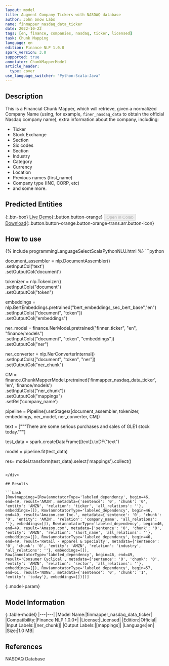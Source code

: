 ```yaml
---
layout: model
title: Augment Company Tickers with NASDAQ database
author: John Snow Labs
name: finmapper_nasdaq_data_ticker
date: 2022-10-22
tags: [en, finance, companies, nasdaq, ticker, licensed]
task: Chunk Mapping
language: en
edition: Finance NLP 1.0.0
spark_version: 3.0
supported: true
annotator: ChunkMapperModel
article_header:
  type: cover
use_language_switcher: "Python-Scala-Java"
---
```


## Description

This is a Financial Chunk Mapper, which will retrieve, given a normalized Company Name (using, for example, `finer_nasdaq_data` to obtain the official Nasdaq company name), extra information about the company, including:
- Ticker
- Stock Exchange
- Section
- Sic codes
- Section
- Industry
- Category
- Currency
- Location
- Previous names (first_name)
- Company type (INC, CORP, etc)
- and some more.

## Predicted Entities



{:.btn-box}
[Live Demo](https://demo.johnsnowlabs.com/finance/FIN_LEG_COMPANY_AUGMENTATION/){:.button.button-orange}
<button class="button button-orange" disabled>Open in Colab</button>
[Download](https://s3.amazonaws.com/auxdata.johnsnowlabs.com/finance/models/finmapper_nasdaq_data_ticker_en_1.0.0_3.0_1666474260714.zip){:.button.button-orange.button-orange-trans.arr.button-icon}

## How to use



<div class="tabs-box" markdown="1">
{% include programmingLanguageSelectScalaPythonNLU.html %}
```python

document_assembler = nlp.DocumentAssembler()\
      .setInputCol('text')\
      .setOutputCol('document')

tokenizer = nlp.Tokenizer()\
      .setInputCols("document")\
      .setOutputCol("token")

embeddings = nlp.BertEmbeddings.pretrained("bert_embeddings_sec_bert_base","en") \
    .setInputCols(["document", "token"]) \
    .setOutputCol("embeddings")

ner_model = finance.NerModel.pretrained("finner_ticker", "en", "finance/models")\
    .setInputCols(["document", "token", "embeddings"])\
    .setOutputCol("ner")

ner_converter = nlp.NerConverterInternal()\
    .setInputCols(["document", "token", "ner"])\
    .setOutputCol("ner_chunk")

CM = finance.ChunkMapperModel.pretrained('finmapper_nasdaq_data_ticker', 'en', 'finance/models')\
      .setInputCols(["ner_chunk"])\
      .setOutputCol("mappings")\
      .setRel('company_name')

pipeline = Pipeline().setStages([document_assembler,
                                 tokenizer, 
                                 embeddings,
                                 ner_model, 
                                 ner_converter, 
                                 CM])
                                 
text = ["""There are some serious purchases and sales of GLE1 stock today."""]

test_data = spark.createDataFrame([text]).toDF("text")

model = pipeline.fit(test_data)

res= model.transform(test_data).select('mappings').collect()
```

</div>

## Results

```bash
[Row(mappings=[Row(annotatorType='labeled_dependency', begin=46, end=49, result='AMZN', metadata={'sentence': '0', 'chunk': '0', 'entity': 'AMZN', 'relation': 'ticker', 'all_relations': ''}, embeddings=[]), Row(annotatorType='labeled_dependency', begin=46, end=49, result='Amazon.com Inc.', metadata={'sentence': '0', 'chunk': '0', 'entity': 'AMZN', 'relation': 'company_name', 'all_relations': ''}, embeddings=[]), Row(annotatorType='labeled_dependency', begin=46, end=49, result='Amazon.com', metadata={'sentence': '0', 'chunk': '0', 'entity': 'AMZN', 'relation': 'short_name', 'all_relations': ''}, embeddings=[]), Row(annotatorType='labeled_dependency', begin=46, end=49, result='Retail - Apparel & Specialty', metadata={'sentence': '0', 'chunk': '0', 'entity': 'AMZN', 'relation': 'industry', 'all_relations': ''}, embeddings=[]), Row(annotatorType='labeled_dependency', begin=46, end=49, result='Consumer Cyclical', metadata={'sentence': '0', 'chunk': '0', 'entity': 'AMZN', 'relation': 'sector', 'all_relations': ''}, embeddings=[]), Row(annotatorType='labeled_dependency', begin=57, end=61, result='NONE', metadata={'sentence': '0', 'chunk': '1', 'entity': 'today'}, embeddings=[])])]
```

{:.model-param}
## Model Information

{:.table-model}
|---|---|
|Model Name:|finmapper_nasdaq_data_ticker|
|Compatibility:|Finance NLP 1.0.0+|
|License:|Licensed|
|Edition:|Official|
|Input Labels:|[ner_chunk]|
|Output Labels:|[mappings]|
|Language:|en|
|Size:|1.0 MB|

## References

NASDAQ Database